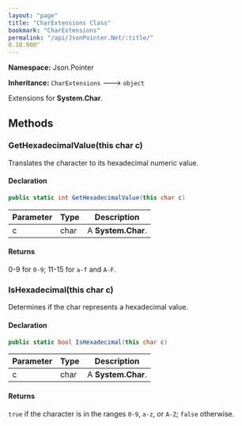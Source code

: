 ```yaml
---
layout: "page"
title: "CharExtensions Class"
bookmark: "CharExtensions"
permalink: "/api/JsonPointer.Net/:title/"
0.10.000"
---
```

**Namespace:** Json.Pointer

**Inheritance:**
`CharExtensions`
 🡒 
`object`

Extensions for **System.Char**.

## Methods

### GetHexadecimalValue(this char c)

Translates the character to its hexadecimal numeric value.

#### Declaration

```c#
public static int GetHexadecimalValue(this char c)
```

| Parameter | Type | Description |
|---|---|---|
| c | char | A **System.Char**. |


#### Returns

0-9 for `0-9`; 11-15 for `a-f` and `A-F`.

### IsHexadecimal(this char c)

Determines if the char represents a hexadecimal value.

#### Declaration

```c#
public static bool IsHexadecimal(this char c)
```

| Parameter | Type | Description |
|---|---|---|
| c | char | A **System.Char**. |


#### Returns

`true` if the character is in the ranges `0-9`, `a-z`, or `A-Z`; `false` otherwise.


